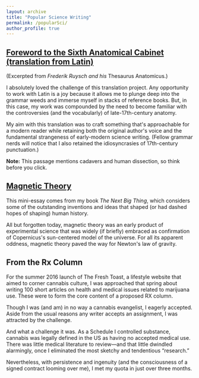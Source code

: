 ```yaml
---
layout: archive
title: "Popular Science Writing"
permalink: /popularSci/
author_profile: true
---
```


## [Foreword to the Sixth Anatomical Cabinet (translation from Latin)](https://richardkf.github.io/popularSci/faulkRuysch.pdf)

(Excerpted from *Frederik Ruysch and his* Thesaurus Anatomicus.)

I absolutely loved the challenge of this translation project. Any opportunity to work with Latin is a joy because it allows me to plunge deep into the grammar weeds and immerse myself in stacks of reference books. But, in this case, my work was compounded by the need to become familiar with the controversies (and the vocabularly) of late-17th-century anatomy.

My aim with this translation was to craft something that's approachable for a modern reader while retaining both the original author's voice and the fundamental strangeness of early-modern science writing. (Fellow grammar nerds will notice that I also retained the idiosyncrasies of 17th-century punctuation.)

**Note:** This passage mentions cadavers and human dissection, so think before you click.

## [Magnetic Theory](https://richardkf.github.io/popularSci/faulkMagneticTheory.pdf)

This mini-essay comes from my book *The Next Big Thing*, which considers some of the outstanding inventions and ideas that shaped (or had dashed hopes of shaping) human history.

All but forgotten today, magnetic theory was an early product of experimental science that was widely (if briefly) embraced as confirmation of Copernicus's sun-centered model of the universe. For all its apparent oddness, magnetic theory paved the way for Newton's law of gravity.

## From the Rx Column

For the summer 2016 launch of The Fresh Toast, a lifestyle website that aimed to corner cannabis culture, I was approached that spring about writing 100 short articles on health and medical issues related to marijuana use. These were to form the core content of a proposed RX column.

Though I was (and am) in no way a cannabis evangelist, I eagerly accepted. Aside from the usual reasons any writer accepts an assignment, I was attracted by the challenge.

And what a challenge it was. As a Schedule I controlled substance, cannabis was legally defined in the US as having no accepted medical use. There was little medical literature to review—and that little dwindled alarmingly, once I eliminated the most sketchy and tendentious “research.”

Nevertheless, with persistence and ingenuity (and the consciousness of a signed contract looming over me), I met my quota in just over three months.